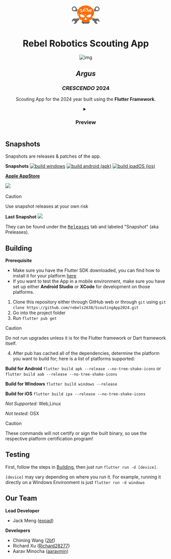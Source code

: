 <div align="center">
<img src="repo/assets/logo.png" width=88 />
<br/>
<h1>Rebel Robotics Scouting App</h1>
    <img alt="img" src="https://img.shields.io/badge/Flutter-%2302569B.svg?style=for-the-badge&logo=Flutter&logoColor=white" />
<h2><em>Argus</em></h2>
<h3><em>CRESCENDO</em> 2024</h3>

Scouting App for the 2024 year built using the **Flutter Framework**.

<details>
    <summary>
        <h3>Preview</h3>
    </summary>
    <img src="./repo/assets/Screenshot.png" />
    <br/>
    <img src="./repo/assets/Screenshot_2.png" />

> **Please note this is a development screenshot!**

</details>

</div>

## Snapshots

Snapshots are releases & patches of the app.

**Snapshots**
[![build windows](https://github.com/rebels2638/ScoutingApp/actions/workflows/builder3.yml/badge.svg)](https://github.com/rebels2638/ScoutingApp/actions/workflows/builder3.yml) [![build android (apk)](https://github.com/rebels2638/ScoutingApp2024/actions/workflows/builder_android.yml/badge.svg)](https://github.com/rebels2638/ScoutingApp2024/actions/workflows/builder_android.yml) [![build ipadOS (ios)](https://github.com/rebels2638/ScoutingApp2024/actions/workflows/builder_ios.yml/badge.svg)](https://github.com/rebels2638/ScoutingApp2024/actions/workflows/builder_ios.yml)

[**Apple AppStore**](https://apps.apple.com/us/app/2638-scout/id1460336620)

![](https://img.shields.io/github/repo-size/rebels2638/ScoutingApp2024?style=for-the-badge)

> [!CAUTION]
> Use snapshot releases at your own risk


**Last Snapshot** ![](https://img.shields.io/github/release-date-pre/rebels2638/ScoutingApp2024)

They can be found under the <a href="https://github.com/rebels2638/ScoutingApp2024/releases"><kbd>Releases</kbd></a> tab and labeled "Snapshot" (aka Preleases).

## Building

**Prerequisite**
* Make sure you have the Flutter SDK downloaded, you can find how to install it for your platform [here](https://docs.flutter.dev/get-started/install)
* If you want to test the App in a mobile environment, make sure you have set up either **Android Studio** or **XCode** for development on those platforms.

1. Clone this repository either through GitHub web or through `git` using `git clone https://github.com/rebels2638/ScoutingApp2024.git`
2. Go into the project folder
3. Run `flutter pub get`
> [!CAUTION]
> Do not run upgrades unless it is for the Flutter framework or Dart framework itself.
4. After pub has cached all of the dependencies, determine the platform you want to build for; here is a list of platforms supported:

**Build for Android** `flutter build apk --release --no-tree-shake-icons` or `flutter build aab --release --no-tree-shake-icons`

**Build for Windows** `flutter build windows --release`

**Build for iOS** `flutter build ipa --release --no-tree-shake-icons`

*Not Supported:* Web,Linux

*Not tested:* OSX

> [!CAUTION]
> These commands will not certify or sign the built binary, so use the respective platform certification program!

## Testing

First, follow the steps in [Building](#building), then just run `flutter run -d [device]`.

`[device]` may vary depending on where you run it. For example, running it directly on a Windows Environment is just `flutter run -d windows`

## Our Team

**Lead Developer**

* Jack Meng ([exoad](https://github.com/exoad))

**Developers**

* Chiming Wang ([2bf](https://github.com/2bf))
* Richard Xu ([Richard28277](https://github.com/Richard28277))
* Aarav Minocha ([aaravmin](https://github.com/aaravmin))
